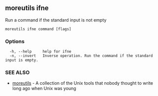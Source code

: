 ## moreutils ifne

Run a command if the standard input is not empty

```
moreutils ifne command [flags]
```

### Options

```
  -h, --help     help for ifne
  -n, --invert   Inverse operation. Run the command if the standard input is empty.
```

### SEE ALSO

* [moreutils](moreutils.md)	 - A collection of the Unix tools that nobody thought to write long ago when Unix was young

